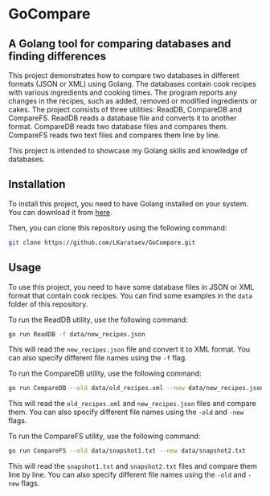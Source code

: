 # GoCompare

## A Golang tool for comparing databases and finding differences

This project demonstrates how to compare two databases in different formats (JSON or XML) using Golang. The databases contain cook recipes with various ingredients and cooking times. The program reports any changes in the recipes, such as added, removed or modified ingredients or cakes. The project consists of three utilities: ReadDB, CompareDB and CompareFS. ReadDB reads a database file and converts it to another format. CompareDB reads two database files and compares them. CompareFS reads two text files and compares them line by line.

This project is intended to showcase my Golang skills and knowledge of databases.

## Installation

To install this project, you need to have Golang installed on your system. You can download it from [here](https://golang.org/dl/).

Then, you can clone this repository using the following command:

```bash
git clone https://github.com/LKarataev/GoCompare.git
```

## Usage

To use this project, you need to have some database files in JSON or XML format that contain cook recipes. You can find some examples in the `data` folder of this repository.

To run the ReadDB utility, use the following command:

```bash
go run ReadDB -f data/new_recipes.json
```

This will read the `new_recipes.json` file and convert it to XML format. You can also specify different file names using the `-f` flag.

To run the CompareDB utility, use the following command:

```bash
go run CompareDB --old data/old_recipes.xml --new data/new_recipes.json
```

This will read the `old_recipes.xml` and `new_recipes.json` files and compare them. You can also specify different file names using the `-old` and `-new` flags.

To run the CompareFS utility, use the following command:

```bash
go run CompareFS --old data/snapshot1.txt --new data/snapshot2.txt
```

This will read the `snapshot1.txt` and `snapshot2.txt` files and compare them line by line. You can also specify different file names using the `-old` and `-new` flags.
